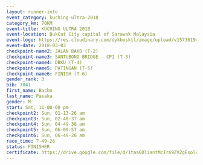 ```yaml
--- 
layout: runner-info 
event_category: kuching-ultra-2018 
category_km: 70KM 
event-title: KUCHING ULTRA 2018 
event-location: BukCat City capital of Sarawak Malaysia 
event-logo: https://res.cloudinary.com/dykbosktl/image/upload/v1573619473/Logo/kuching-ultra-2018-logo_tlpvm5.png 
event-date: 2018-03-03 
checkpoint-name2: JALAN BAKO (T-2) 
checkpoint-name3: SANTUBONG BRIDGE - CP1 (T-3) 
checkpoint-name4: DBKU (T-4) 
checkpoint-name5: PATINGAN (T-5) 
checkpoint-name6: FINISH (T-6) 
gender_rank: 3
bib: 7041
first_name: Bacho
last_name: Pasaka
gender: M
start: Sat, 11-00-00 pm
checkpoint2: Sun, 01-13-26 am
checkpoint3: Sun, 02-48-37 am
checkpoint4: Sun, 04-49-38 am
checkpoint5: Sun, 06-09-57 am
checkpoint6: Sun, 06-49-26 am
race_time: 7-49-26
status: FINISHER
certificate: https://drive.google.com/file/d/1taa6OliantMcIrn9ZV2gEsolcUXfhrdV/view?usp=sharing","CERTIFICATE")
--- 
```

